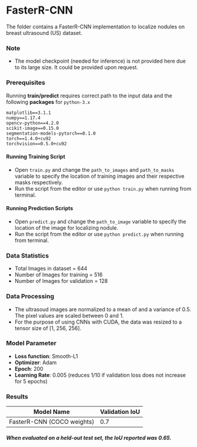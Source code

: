 # FasterR-CNN
The folder contains a FasterR-CNN implementation to localize nodules on breast ultrasound (US) dataset.

### Note
* The model checkpoint (needed for inference) is not provided here due to its large size. It could be provided upon request.

### Prerequisites
Running **train/predict** requires correct path to the input data and the following **packages** for ```python-3.x```

```
matplotlib==3.1.1
numpy==1.17.4
opencv-python==4.2.0
scikit-image==0.15.0
segmentation-models-pytorch==0.1.0
torch==1.4.0+cu92
torchvision==0.5.0+cu92
```

#### Running Training Script
* Open ```train.py``` and change the ```path_to_images``` and ```path_to_masks``` variable to specify the location of training images 
and their respective masks respectively.
* Run the script from the editor or use ```python train.py``` when running from terminal.

#### Running Prediction Scripts
* Open ```predict.py``` and change the ```path_to_image``` variable to specify the location of the image for localizing nodule.
* Run the script from the editor or use ```python predict.py``` when running from terminal.

### Data Statistics

* Total Images in dataset = 644
* Number of Images for training = 516
* Number of Images for validation = 128

### Data Processing
* The ultrasoud images are normalized to a mean of and a variance of 0.5. The pixel values are scaled between 0 and 1.
* For the purpose of using CNNs with CUDA, the data was resized to a tensor size of [1, 256, 256].

### Model Parameter

* **Loss function**: Smooth-L1
* **Optimizer**: Adam
* **Epoch**: 200
* **Learning Rate**: 0.005 (reduces 1/10 if validation loss does not increase for 5 epochs) 

### Results

Model Name | Validation IoU 
--- | --- |
FasterR-CNN (COCO weights) | 0.7 |

##### When evaluated on a held-out test set, the IoU reported was 0.65.
